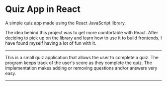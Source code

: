 # Quiz App in React

A simple quiz app made using the React JavaScript library.

The idea behind this project was to get more comfortable with React. After deciding to pick up on the library and learn how to use it to build frontends, I have found myself having a lot of fun with it.

---

This is a small quiz application that allows the user to complete a quiz. The program keeps track of the user's score as they complete the quiz. The implementation makes adding or removing questions and/or answers very easy.

---
